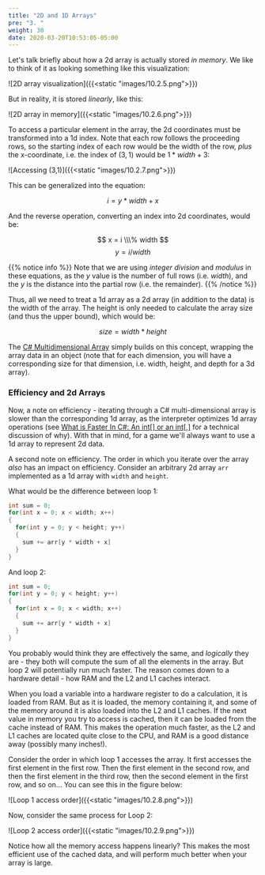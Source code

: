 ```yaml
---
title: "2D and 1D Arrays"
pre: "3. "
weight: 30
date: 2020-03-20T10:53:05-05:00
---
```


Let's talk briefly about how a 2d array is actually stored _in memory_.  We like to think of it as looking something like this visualization:

![2D array visualization]({{<static "images/10.2.5.png">}})

But in reality, it is stored _linearly_, like this:

![2D array in memory]({{<static "images/10.2.6.png">}})

To access a particular element in the array, the 2d coordinates must be transformed into a 1d index.  Note that each row follows the proceeding rows, so the starting index of each row would be the width of the row, _plus_ the x-coordinate, i.e. the index of $(3,1)$ would be $1 * width + 3$:

![Accessing (3,1)]({{<static "images/10.2.7.png">}})

This can be generalized into the equation:

$$
i = y * width + x
$$

And the reverse operation, converting an index into 2d coordinates, would be:

$$
x = i \\\% width
$$
$$
y = i / width
$$

{{% notice info %}}
Note that we are using _integer division_ and _modulus_ in these equations, as the $y$ value is the number of full rows (i.e. $width$), and the $y$ is the distance into the partial row (i.e. the remainder).
{{% /notice %}}

Thus, all we need to treat a 1d array as a 2d array (in addition to the data) is the width of the array.  The height is only needed to calculate the array size (and thus the upper bound), which would be:

$$
size = width * height
$$

The [C# Multidimensional Array](https://docs.microsoft.com/en-us/dotnet/csharp/programming-guide/arrays/multidimensional-arrays) simply builds on this concept, wrapping the array data in an object (note that for each dimension, you will have a corresponding size for that dimension, i.e. width, height, and depth for a 3d array).

### Efficiency and 2d Arrays

Now, a note on efficiency - iterating through a C# multi-dimensional array is slower than the corresponding 1d array, as the interpreter optimizes 1d array operations (see [What is Faster In C#: An int[] or an int[,]](https://mdfarragher.medium.com/high-performance-arrays-in-c-2d55c04d37b5) for a technical discussion of why).  With that in mind, for a game we'll always want to use a 1d array to represent 2d data.

A second note on efficiency.  The order in which you iterate over the array _also_ has an impact on efficiency.  Consider an arbitrary 2d array `arr` implemented as a 1d array with `width` and `height`.

What would be the difference between loop 1:
```csharp
int sum = 0;
for(int x = 0; x < width; x++)
{
  for(int y = 0; y < height; y++)
  {
    sum += arr[y * width + x]
  }
}
```
And loop 2:
```csharp
int sum = 0;
for(int y = 0; y < height; y++)
{
  for(int x = 0; x < width; x++)
  {
    sum += arr[y * width + x]
  }
}
```

You probably would think they are effectively the same, and _logically_ they are - they both will compute the sum of all the elements in the array.  But loop 2 will potentially run much faster.  The reason comes down to a hardware detail - how RAM and the L2 and L1 caches interact.

When you load a variable into a hardware register to do a calculation, it is loaded from RAM.  But as it is loaded, the memory containing it, and some of the memory around it is also loaded into the L2 and L1 caches.  If the next value in memory you try to access is cached, then it can be loaded from the cache instead of RAM.  This makes the operation much faster, as the L2 and L1 caches are located quite close to the CPU, and RAM is a good distance away (possibly many inches!).  

Consider the order in which loop 1 accesses the array.  It first accesses the first element in the first row.  Then the first element in the second row, and then the first element in the third row, then the second element in the first row, and so on... You can see this in the figure below:

![Loop 1 access order]({{<static "images/10.2.8.png">}})

Now, consider the same process for Loop 2:

![Loop 2 access order]({{<static "images/10.2.9.png">}})

Notice how all the memory access happens linearly? This makes the most efficient use of the cached data, and will perform much better when your array is large.
